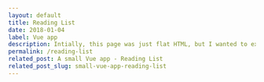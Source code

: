 ```yaml
---
layout: default
title: Reading List
date: 2018-01-04
label: Vue app
description: Intially, this page was just flat HTML, but I wanted to experiment with Vue. This fetches data from a REST API endpoint from WordPress, and then displays a list of books. The toggles on the page each trigger a new request based on a taxonomy in WordPress.
permalink: /reading-list
related_post: A small Vue app - Reading List
related_post_slug: small-vue-app-reading-list
---
```

